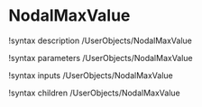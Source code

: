 <!-- MOOSE Documentation Stub: Remove this when content is added. -->

# NodalMaxValue
!syntax description /UserObjects/NodalMaxValue

!syntax parameters /UserObjects/NodalMaxValue

!syntax inputs /UserObjects/NodalMaxValue

!syntax children /UserObjects/NodalMaxValue
